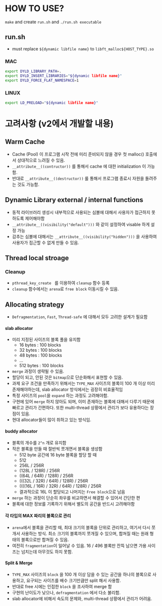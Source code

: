 # HOW TO USE?
`make` and create `run.sh` and `./run.sh executable`
## run.sh
- must replace `${dynamic libfile name}` to `libft_malloc${HOST_TYPE}.so`
### MAC
```sh
export DYLD_LIBRARY_PATH=. 
export DYLD_INSERT_LIBRARIES="${dynamic libfile name}"
export DYLD_FORCE_FLAT_NAMESPACE=1 
```
### LINUX
```sh
export LD_PRELOAD="${dynamic libfile name}"
```


# 고려사항 (v2에서 개발할 내용)
## Warm Cache
- Cache (Pool) 이 프로그램 시작 전에 미리 준비되지 않을 경우 첫 malloc() 호출에서 상대적으로 느려질 수 있음.
- `__attribute__((contructor))` 를 통해서 cache 에 대한 initialization 이 가능함.
- 반대로 `__attribute__((destructor))` 룰 통해서 프로그램 종료시 자원을 돌려주는 것도 가능함.
## Dynamic Library external / internal functions
- 동적 라이브러리 생성시 내부적으로 사용되는 심볼에 대해서 사용자가 접근하지 못하도록 제어해야함
- `__attribute__((visibility("default")))` 와 같이 설정하여 visable 하게 설정 가능
- 감추는 심볼에 대해서는 `__attribute__((visibility("hidden")))` 을 사용하여 사용자가 접근할 수 없게 만들 수 있음.

## Thread local stroage
### Cleanup
- `pthread_key_create ` 를 이용하여 `cleanup` 함수 등록
- `cleanup` 함수에서는 `arena`로 `free block` 이동시킬 수 있음.
## Allocating strategy
-  `Defragmentation`, `Fast`, `Thread-safe` 에 대해서 모두 고려한 설계가 필요함
#### **slab allocator**
- 미리 지정된 사이즈의 블록 풀을 유지함
  - 16 bytes : 100 blocks
  - 32 bytes : 100 blocks
  - 48 bytes : 100 blocks
  - ...
  - 512 bytes : 100 blocks
- `merge` 과정이 생략될 수 있음.
- 할당이 되고, 안된 것은 `bitmap`으로 단순화해서 표현할 수 있음.
- 과제 요구 조건을 만족하기 위해서는 `TYPE_MAX` 사이즈의 블록이 100 개 이상 미리 존재해야하는데, slab allocator 방식에서는 굉장히 비효율적임
- 특정 사이즈의 `pool`을 `expand` 하는 과정도 고려해야함.
- 구현에 있어 `merge` 하지 않아도 되며, 이미 존재하는 블록에 대해서 다루기 때문에 빠르고 관리가 간편하다. 또한 multi-thread 상황에서 관리가 보다 유용하다는 장점이 있음.
- 현대 allocator들이 많이 취하고 있는 방식임.
#### **buddy allocator**
- 블록의 개수를 `2^n` 개로 유지함
- 작은 블록을 만들 때 절반씩 쪼개면서 블록을 생성함
  - 512 byte 공간에 16 byte 블록을 할당 할 때
  - 512
  - 256L / 256R 
  - (128L / 128R) / 256R
  - ((64L / 64R) / 128R) / 256R
  - (((32L / 32R) / 64R) / 128R) / 256R
  - ((((16L / 16R) / 32R) / 64R) / 128R) / 256R
  - 결과적으로 16L 이 할당되고 나머지는 `Free block`으로 남음
- `merge` 하는 과정이 단순히 좌우를 비교하면서 해결할 수 있어서 간단한 편
- 블록에 대한 정보를 기록하기 위해서 별도의 공간을 반드시 고려해야함
#### **각 타입의 MAX 짜리의 블록으로 관리**
- `arena`에서 블록을 관리할 때, 최대 크기의 블록을 단위로 관리하고, 여기서 다시 쪼개서 사용하는 방식. 최소 크기의 블록까지 쪼개질 수 있으며, 합쳐질 때는 원래 형태의 블록으로만 합쳐질 수 있음.
- 여전히 `fragmentation`이 일어날 수 있음. 16 / 496 블록만 잔뜩 남으면 가용 사이즈는 넘치는데 아무것도 하지 못함.
#### **Split & Merge**
- `TYPE_MAX` 사이즈의 `block` 을 100 개 이상 담을 수 있는 공간을 하나의 블록으로 사용하고, 요구되는 사이즈를 배수 크기만큼만 split 해서 사용함.
- 반대로 free 시에는 인접한 `block` 을 조사하여 merge 함
- 구현의 난이도가 낮으나, `defragmentation` 에서 다소 불리함.
- slab allocator에 비해서 속도의 문제와, multi-thread 상황에서 관리가 어려움.
